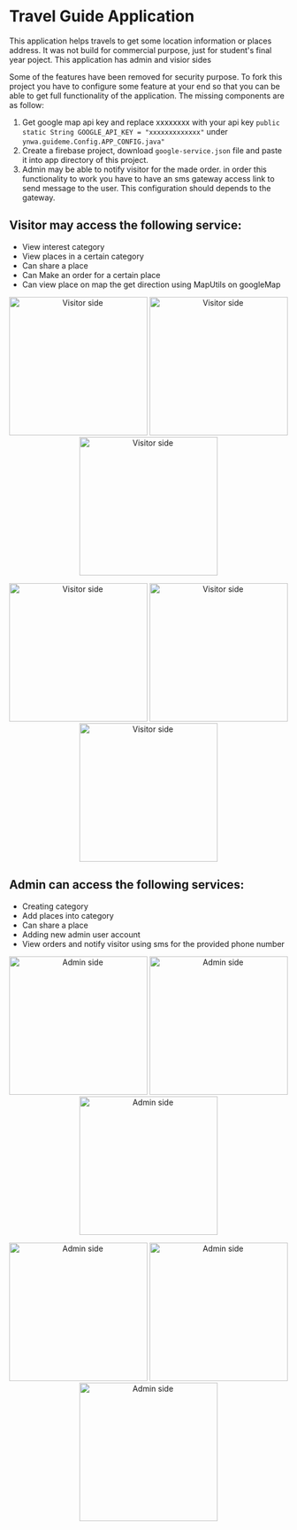 # Travel Guide Application

This application helps travels to get some location information or places address. It was not build for commercial purpose, just for student's final year poject. This application has admin and visior sides 

Some of the features have been removed for security purpose. To fork this project you have to configure some feature at your end so that you can be able to get full functionality of the application. The missing components are as follow:

1. Get google map api key and replace xxxxxxxx with your api key  `public static String GOOGLE_API_KEY = "xxxxxxxxxxxxx"` under `ynwa.guideme.Config.APP_CONFIG.java"`
2. Create a firebase project, download `google-service.json` file and paste it into app directory of this project.
3. Admin may be able to notify visitor for the made order. in order this functionality to work you have to have an sms gateway access link to send message to the user. This configuration should depends to the gateway.

## Visitor may access the following service: ##

* View interest category
* View places in a certain category
* Can share a place
* Can Make an order for a certain place
* Can view place on map the get direction using MapUtils on googleMap

<p align="center">
  <img src="Screenshots/1.png" width="250" title="Visitor side">
  <img src="Screenshots/2.png" width="250" title="Visitor side">
  <img src="Screenshots/3.png" width="250" title="Visitor side">
</p>
<p align="center">
  <img src="Screenshots/4.png" width="250" title="Visitor side">
  <img src="Screenshots/5.png" width="250" title="Visitor side">
  <img src="Screenshots/6.png" width="250" title="Visitor side">
</p>

## Admin can access the following services: ##

* Creating category
* Add places into category
* Can share a place
* Adding new admin user account
* View orders and notify visitor using sms for the provided phone number

<p align="center">
  <img src="Screenshots/7.png" width="250" title="Admin side">
  <img src="Screenshots/8.png" width="250" title="Admin side">
  <img src="Screenshots/9.png" width="250" title="Admin side">
</p>

<p align="center">
  <img src="Screenshots/10.png" width="250" title="Admin side">
  <img src="Screenshots/11.png" width="250" title="Admin side">
  <img src="Screenshots/12.png" width="250" title="Admin side">
</p>
